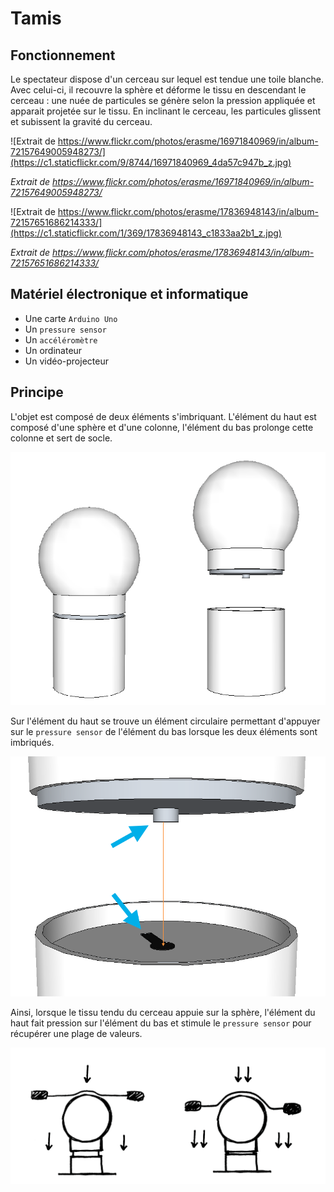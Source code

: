 # Tamis

## Fonctionnement

Le spectateur dispose d'un cerceau sur lequel est tendue une toile blanche. Avec celui-ci, il recouvre la sphère et déforme le tissu en descendant le cerceau : une nuée de particules se génère selon la pression appliquée et apparait projetée sur le tissu. En inclinant le cerceau, les particules glissent et subissent la gravité du cerceau.

![Extrait de https://www.flickr.com/photos/erasme/16971840969/in/album-72157649005948273/](https://c1.staticflickr.com/9/8744/16971840969_4da57c947b_z.jpg)

*Extrait de https://www.flickr.com/photos/erasme/16971840969/in/album-72157649005948273/*

![Extrait de https://www.flickr.com/photos/erasme/17836948143/in/album-72157651686214333/](https://c1.staticflickr.com/1/369/17836948143_c1833aa2b1_z.jpg)

*Extrait de https://www.flickr.com/photos/erasme/17836948143/in/album-72157651686214333/*

## Matériel électronique et informatique

* Une carte `Arduino Uno`
* Un `pressure sensor`
* Un `accéléromètre`
* Un ordinateur
* Un vidéo-projecteur

## Principe

L'objet est composé de deux éléments s'imbriquant. L'élément du haut est composé d'une sphère et d'une colonne, l'élément du bas prolonge cette colonne et sert de socle.

![Objet](Images/Objet.png)

Sur l'élément du haut se trouve un élément circulaire permettant d'appuyer sur le `pressure sensor` de l'élément du bas lorsque les deux éléments sont imbriqués.

![Mécanisme](Images/Mecanisme.png)

Ainsi, lorsque le tissu tendu du cerceau appuie sur la sphère, l'élément du haut fait pression sur l'élément du bas et stimule le `pressure sensor` pour récupérer une plage de valeurs.

![Pression](Images/Pression.png)

